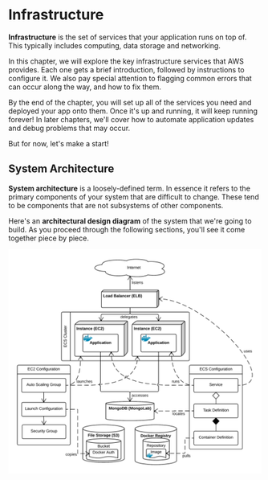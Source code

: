 # Infrastructure

**Infrastructure** is the set of services that your application runs on top of. This typically includes computing, data storage and networking.

In this chapter, we will explore the key infrastructure services that AWS provides. Each one gets a brief introduction, followed by instructions to configure it. We also pay special attention to flagging common errors that can occur along the way, and how to fix them.

By the end of the chapter, you will set up all of the services you need and deployed your app onto them. Once it's up and running, it will keep running forever! In later chapters, we'll cover how to automate application updates and debug problems that may occur.

But for now, let's make a start!

## System Architecture

**System architecture** is a loosely-defined term. In essence it refers to the primary components of your system that are difficult to change. These tend to be components that are not subsystems of other components.

Here's an **architectural design diagram** of the system that we're going to build. As you proceed through the following sections, you'll see it come together piece by piece.

![System architecture diagram](../images/system-architecture-diagram.png)
